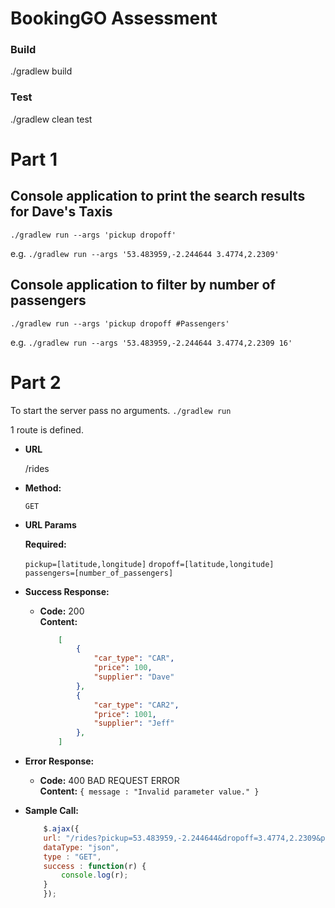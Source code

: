 # BookingGO Assessment

### Build
./gradlew build

### Test
./gradlew clean test

# Part 1
## Console application to print the search results for Dave's Taxis
`./gradlew run --args 'pickup dropoff'`

e.g.
`./gradlew run --args '53.483959,-2.244644 3.4774,2.2309'`

## Console application to filter by number of passengers
`./gradlew run --args 'pickup dropoff #Passengers'`

e.g.
`./gradlew run --args '53.483959,-2.244644 3.4774,2.2309 16'`

# Part 2
To start the server pass no arguments. 
`./gradlew run`

1 route is defined.

* **URL**

    /rides

* **Method:**
  
    `GET`
  
*  **URL Params**

    **Required:**
 
    `pickup=[latitude,longitude]`
    `dropoff=[latitude,longitude]`
    `passengers=[number_of_passengers]`

* **Success Response:**

  * **Code:** 200 <br />
    **Content:** 
    ```json
        [
            { 
                "car_type": "CAR",
                "price": 100,
                "supplier": "Dave"
            },
            { 
                "car_type": "CAR2",
                "price": 1001,
                "supplier": "Jeff"
            },
        ]
    ```
 
* **Error Response:**

    * **Code:** 400 BAD REQUEST ERROR <br />
        **Content:** `{ message : "Invalid parameter value." }`

* **Sample Call:**

    ```javascript
        $.ajax({
        url: "/rides?pickup=53.483959,-2.244644&dropoff=3.4774,2.2309&passengers=16",
        dataType: "json",
        type : "GET",
        success : function(r) {
            console.log(r);
        }
        });
    ```